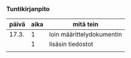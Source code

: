 ### Tuntikirjanpito

| päivä | aika | mitä tein                 |
|-------|------|---------------------------|
| 17.3. | 1    | loin määrittelydokumentin |
|       | 1    | lisäsin tiedostot         |
|       |      |                           |
